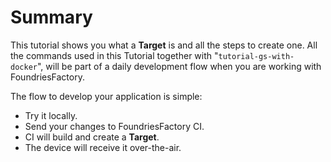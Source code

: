 # Summary

This tutorial shows you what a **Target** is and all the steps to create
one. All the commands used in this Tutorial together with
"`tutorial-gs-with-docker`", will be part of a daily development flow
when you are working with FoundriesFactory.

The flow to develop your application is simple:

-   Try it locally.
-   Send your changes to FoundriesFactory CI.
-   CI will build and create a **Target**.
-   The device will receive it over-the-air.
